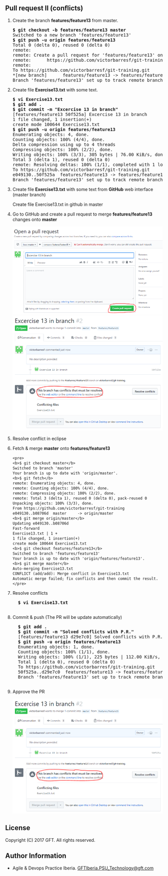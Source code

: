 ## Pull request II (conflicts)

 1. Create the branch **features/feature13** from master.  

    <pre>
    <b>$ git checkout -b features/feature13 master</b>
    Switched to a new branch 'features/feature13'
    <b>$ git push -u origin features/feature13</b>
    Total 0 (delta 0), reused 0 (delta 0)
    remote:
    remote: Create a pull request for 'features/feature13' on GitHub by visiting:
    remote:      https://github.com/victorbarresf/git-training/pull/new/features/feature13
    remote:
    To https://github.com/victorbarresf/git-training.git
    *[new branch]      features/feature13 -> features/feature13
    Branch 'features/feature13' set up to track remote branch 'features/feature13' from 'origin'.
    </pre>  
    
 2. Create file **Exercise13.txt** with some text.  

    <pre>
    <b>$ vi Exercise13.txt</b>
    <b>$ git add .</b>
    <b>$ git commit -m "Excercise 13 in branch"</b>
    [features/feature13 50f525a] Excercise 13 in branch
    1 file changed, 1 insertion(+)
    create mode 100644 Exercise13.txt
    <b>$ git push -u origin features/feature13</b>
    Enumerating objects: 4, done.
    Counting objects: 100% (4/4), done.
    Delta compression using up to 4 threads
    Compressing objects: 100% (2/2), done.
    Writing objects: 100% (3/3), 305 bytes | 76.00 KiB/s, done.
    Total 3 (delta 1), reused 0 (delta 0)
    remote: Resolving deltas: 100% (1/1), completed with 1 local object.
    To https://github.com/victorbarresf/git-training.git
    e049130..50f525a  features/feature13 -> features/feature13
    Branch 'features/feature13' set up to track remote branch 'features/feature13' from 'origin'.
    </pre>  
    
 3. Create file **Exercise13.txt** with some text from **GitHub** web interface (master branch)  

    Create file Exercise13.txt in github in master  
        
 4. Go to GitHub and create a pull request to merge **features/feature13** changes onto **master**  
  
    ![alt text](resources/img/00.png)  
    ![alt text](resources/img/01.png)  

 5. Resolve conflict in eclipse  
 
 6. Fetch & merge **master** onto **features/feature13**  
   
        <pre>
        <b>$ git checkout master</b>
        Switched to branch 'master'
        Your branch is up to date with 'origin/master'.
        <b>$ git fetch</b>
        remote: Enumerating objects: 4, done.
        remote: Counting objects: 100% (4/4), done.
        remote: Compressing objects: 100% (2/2), done.
        remote: Total 3 (delta 1), reused 0 (delta 0), pack-reused 0
        Unpacking objects: 100% (3/3), done.
        From https://github.com/victorbarresf/git-training
        e049130..b08706d  master     -> origin/master
        <b>$ git merge origin/master</b>
        Updating e049130..b08706d
        Fast-forward
        Exercise13.txt | 1 +
        1 file changed, 1 insertion(+)
        create mode 100644 Exercise13.txt
        <b>$ git checkout features/feature13</b>
        Switched to branch 'features/feature13'
        Your branch is up to date with 'origin/features/feature13'.
        <b>$ git merge master</b>
        Auto-merging Exercise13.txt
        CONFLICT (add/add): Merge conflict in Exercise13.txt
        Automatic merge failed; fix conflicts and then commit the result.
        </pre>  

   2. Resolve conflicts  

        <pre>
        <b>$ vi Exercise13.txt</b>
        </pre>  
        
   3. Commit & push (The PR will be update automatically)  
 
        <pre>
        <b>$ git add .</b>
        <b>$ git commit -m "Solved conflicts with P.R."</b>
        [features/feature13 d29e7c0] Solved conflicts with P.R.
        <b>$ git push -u origin features/feature13</b>
        Enumerating objects: 1, done.
        Counting objects: 100% (1/1), done.
        Writing objects: 100% (1/1), 225 bytes | 112.00 KiB/s, done.
        Total 1 (delta 0), reused 0 (delta 0)
        To https://github.com/victorbarresf/git-training.git
        50f525a..d29e7c0  features/feature13 -> features/feature13
        Branch 'features/feature13' set up to track remote branch 'features/feature13' from 'origin'.
        </pre>  

 6. Approve the PR  
 

    ![alt text](resources/img/01.png) 

## License
Copyright (C) 2017 GFT. All rights reserved.

## Author Information
* Agile & Devops Practice Iberia. GFTIberia.PSU_Technology@gft.com
